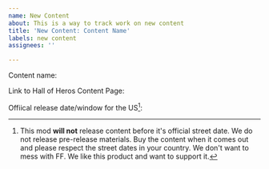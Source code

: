 ```yaml
---
name: New Content
about: This is a way to track work on new content
title: 'New Content: Content Name'
labels: new content
assignees: ''

---
```


Content name:


Link to Hall of Heros Content Page:


Offiical release date/window for the US[^release-dates]:



[^release-dates]: This mod **will not** release content before it's official street date. We do not release pre-release materials. Buy the content when it comes out and please respect the street dates in your country. We don't want to mess with FF. We like this product and want to support it.
